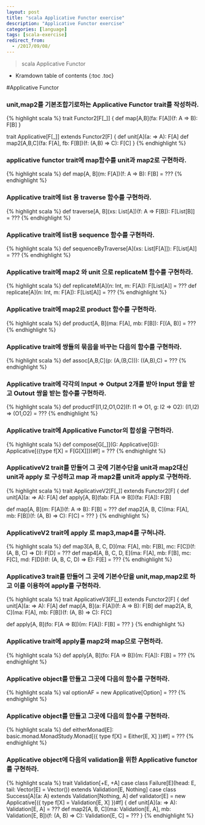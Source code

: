 ```yaml
---
layout: post
title: "scala Applicative Functor exercise"
description: "Applicative Functor exercise"
categories: [language]
tags: [scala-exercise]
redirect_from:
  - /2017/09/08/
---
```


> scala Applicative Functor


* Kramdown table of contents
{:toc .toc}

#Applicative Functor
### unit,map2를 기본조합기로하는 Applicative Functor trait를 작성하라.
{% highlight scala %}
trait Functor2[F[_]] {
  def map[A,B](fa: F[A])(f: A => B): F[B]
}

trait Applicative[F[_]] extends Functor2[F] {
  def unit[A](a: => A): F[A]
  def map2[A,B,C](fa: F[A], fb: F[B])(f: (A,B) => C): F[C]
}
{% endhighlight %}

### applicative functor trait에 map함수를 unit과 map2로 구현하라.
{% highlight scala %}
def map[A, B](m: F[A])(f: A => B): F[B] = ???
{% endhighlight %}

### Applicative trait에 list 용 traverse  함수를 구현하라.
{% highlight scala %}
def traverse[A, B](xs: List[A])(f: A => F[B]): F[List[B]] = ???
{% endhighlight %}

### Applicative trait에 list용 sequence 함수를 구현하라.
{% highlight scala %}
def sequenceByTraverse[A](xs: List[F[A]]): F[List[A]] = ???
{% endhighlight %}

### Applicative trait에 map2 와 unit 으로 replicateM 함수를 구현하라.
{% highlight scala %}
def replicateM[A](n: Int, m: F[A]): F[List[A]] = ???
def replicate[A](n: Int, m: F[A]): F[List[A]] = ???
{% endhighlight %}


### Applicative trait에  map2로 product 함수를 구현하라.
{% highlight scala %}
def product[A, B](ma: F[A], mb: F[B]): F[(A, B)] = ???
{% endhighlight %}

### Applicative trait에 쌍들의 묶음을 바꾸는 다음의 함수를 구현하라.
{% highlight scala %}
def assoc[A,B,C](p: (A,(B,C))): ((A,B),C) = ???
{% endhighlight %}

### Applicative trait에 각각의 Input => Output 2개를 받아 Input 쌍을 받고 Outout 쌍을 받는 함수를 구현하라.
{% highlight scala %}
def productF[I1,I2,O1,O2](f: I1 => O1, g: I2 => O2): (I1,I2) => (O1,O2) = ???
{% endhighlight %}

### Applicative trait에 Applicative Functor의 합성을 구현하라.
{% highlight scala %}
def compose[G[_]](G: Applicative[G]): Applicative[({type f[X] = F[G[X]]})#f] = ???
{% endhighlight %}

### ApplicativeV2 trait를 만들어 그 곳에 기본수단을 unit과 map2대신 unit과 apply 로 구성하고 map 과 map2를 unit과 apply로 구현하라.
{% highlight scala %}
trait ApplicativeV2[F[_]] extends Functor2[F] {
  def unit[A](a: => A): F[A]
  def apply[A, B](fab: F[A => B])(fa: F[A]): F[B]

  def map[A, B](m: F[A])(f: A => B): F[B] = ???
  def map2[A, B, C](ma: F[A], mb: F[B])(f: (A, B) => C): F[C] = ???
}
{% endhighlight %}

### ApplicativeV2 trait에 apply 로 map3,map4를 구혀나라.
{% highlight scala %}
def map3[A, B, C, D](ma: F[A], mb: F[B], mc: F[C])(f: (A, B, C) => D): F[D] = ???
def map4[A, B, C, D, E](ma: F[A], mb: F[B], mc: F[C], md: F[D])(f: (A, B, C, D) => E): F[E] = ???
{% endhighlight %}

### Applicative3 trait를 만들어 그 곳에 기본수단을 unit,map,map2로 하고 이를 이용하여 apply를 구현하라.
{% highlight scala %}
trait ApplicativeV3[F[_]] extends Functor2[F] {
  def unit[A](a: => A): F[A]
  def map[A, B](a: F[A])(f: A => B): F[B]
  def map2[A, B, C](ma: F[A], mb: F[B])(f: (A, B) => C): F[C]
  
  def apply[A, B](fo: F[A => B])(m: F[A]): F[B] = ???
}
{% endhighlight %}

### Applicative trait에 apply를 map2와 map으로 구현하라.
{% highlight scala %}
def apply[A, B](fo: F[A => B])(m: F[A]): F[B] = ???
{% endhighlight %}


### Applicative object를 만들고 그곳에 다음의 함수를 구현하라.
{% highlight scala %}
val optionAF = new Applicative[Option] = ???
{% endhighlight %}

### Applicative object를 만들고 그곳에 다음의 함수를 구현하라.
{% highlight scala %}
def eitherMonad[E]: basic.monad.MonadStudy.Monad[({ type f[X] = Either[E, X] })#f] = ???
{% endhighlight %}

### Applicative object에 다음의 validation을 위한 Applicative functor를 구현하라.
{% highlight scala %}
trait Validation[+E, +A]
case class Failure[E](head: E, tail: Vector[E] = Vector()) extends Validation[E, Nothing]
case class Success[A](a: A) extends Validation[Nothing, A]
  def validator[E] = new Applicative[({ type f[X] = Validation[E, X] })#f] {
  def unit[A](a: => A): Validation[E, A] = ???
  def map2[A, B, C](ma: Validation[E, A], mb: Validation[E, B])(f: (A, B) => C): Validation[E, C] = ???
}
{% endhighlight %}


[^1]: This is a footnote.

[kramdown]: https://kramdown.gettalong.org/
[Simple Texture]: https://github.com/yizeng/jekyll-theme-simple-texture

